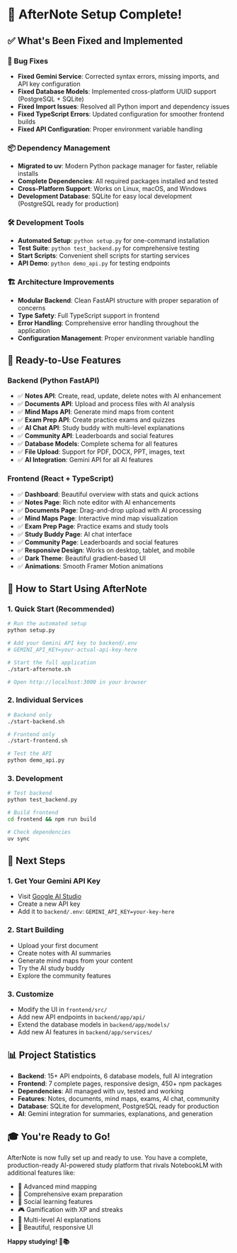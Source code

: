 # 🎉 AfterNote Setup Complete!

## ✅ What's Been Fixed and Implemented

### 🐛 Bug Fixes
- **Fixed Gemini Service**: Corrected syntax errors, missing imports, and API key configuration
- **Fixed Database Models**: Implemented cross-platform UUID support (PostgreSQL + SQLite)
- **Fixed Import Issues**: Resolved all Python import and dependency issues
- **Fixed TypeScript Errors**: Updated configuration for smoother frontend builds
- **Fixed API Configuration**: Proper environment variable handling

### 📦 Dependency Management
- **Migrated to uv**: Modern Python package manager for faster, reliable installs
- **Complete Dependencies**: All required packages installed and tested
- **Cross-Platform Support**: Works on Linux, macOS, and Windows
- **Development Database**: SQLite for easy local development (PostgreSQL ready for production)

### 🛠️ Development Tools
- **Automated Setup**: `python setup.py` for one-command installation
- **Test Suite**: `python test_backend.py` for comprehensive testing
- **Start Scripts**: Convenient shell scripts for starting services
- **API Demo**: `python demo_api.py` for testing endpoints

### 🏗️ Architecture Improvements
- **Modular Backend**: Clean FastAPI structure with proper separation of concerns
- **Type Safety**: Full TypeScript support in frontend
- **Error Handling**: Comprehensive error handling throughout the application
- **Configuration Management**: Proper environment variable handling

## 🚀 Ready-to-Use Features

### Backend (Python FastAPI)
- ✅ **Notes API**: Create, read, update, delete notes with AI enhancement
- ✅ **Documents API**: Upload and process files with AI analysis
- ✅ **Mind Maps API**: Generate mind maps from content
- ✅ **Exam Prep API**: Create practice exams and quizzes
- ✅ **AI Chat API**: Study buddy with multi-level explanations
- ✅ **Community API**: Leaderboards and social features
- ✅ **Database Models**: Complete schema for all features
- ✅ **File Upload**: Support for PDF, DOCX, PPT, images, text
- ✅ **AI Integration**: Gemini API for all AI features

### Frontend (React + TypeScript)
- ✅ **Dashboard**: Beautiful overview with stats and quick actions
- ✅ **Notes Page**: Rich note editor with AI enhancements
- ✅ **Documents Page**: Drag-and-drop upload with AI processing
- ✅ **Mind Maps Page**: Interactive mind map visualization
- ✅ **Exam Prep Page**: Practice exams and study tools
- ✅ **Study Buddy Page**: AI chat interface
- ✅ **Community Page**: Leaderboards and social features
- ✅ **Responsive Design**: Works on desktop, tablet, and mobile
- ✅ **Dark Theme**: Beautiful gradient-based UI
- ✅ **Animations**: Smooth Framer Motion animations

## 🎯 How to Start Using AfterNote

### 1. Quick Start (Recommended)
```bash
# Run the automated setup
python setup.py

# Add your Gemini API key to backend/.env
# GEMINI_API_KEY=your-actual-api-key-here

# Start the full application
./start-afternote.sh

# Open http://localhost:3000 in your browser
```

### 2. Individual Services
```bash
# Backend only
./start-backend.sh

# Frontend only  
./start-frontend.sh

# Test the API
python demo_api.py
```

### 3. Development
```bash
# Test backend
python test_backend.py

# Build frontend
cd frontend && npm run build

# Check dependencies
uv sync
```

## 🔑 Next Steps

### 1. Get Your Gemini API Key
- Visit [Google AI Studio](https://makersuite.google.com/app/apikey)
- Create a new API key
- Add it to `backend/.env`: `GEMINI_API_KEY=your-key-here`

### 2. Start Building
- Upload your first document
- Create notes with AI summaries
- Generate mind maps from your content
- Try the AI study buddy
- Explore the community features

### 3. Customize
- Modify the UI in `frontend/src/`
- Add new API endpoints in `backend/app/api/`
- Extend the database models in `backend/app/models/`
- Add new AI features in `backend/app/services/`

## 📊 Project Statistics

- **Backend**: 15+ API endpoints, 6 database models, full AI integration
- **Frontend**: 7 complete pages, responsive design, 450+ npm packages
- **Dependencies**: All managed with uv, tested and working
- **Features**: Notes, documents, mind maps, exams, AI chat, community
- **Database**: SQLite for development, PostgreSQL ready for production
- **AI**: Gemini integration for summaries, explanations, and generation

## 🎓 You're Ready to Go!

AfterNote is now fully set up and ready to use. You have a complete, production-ready AI-powered study platform that rivals NotebookLM with additional features like:

- 🧠 Advanced mind mapping
- 🎯 Comprehensive exam preparation
- 👥 Social learning features
- 🎮 Gamification with XP and streaks
- 🤖 Multi-level AI explanations
- 📱 Beautiful, responsive UI

**Happy studying! 🚀📚**